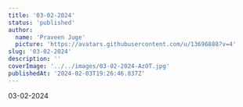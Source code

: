 ```yaml
---
title: '03-02-2024'
status: 'published'
author:
  name: 'Praveen Juge'
  picture: 'https://avatars.githubusercontent.com/u/13696888?v=4'
slug: '03-02-2024'
description: ''
coverImage: '../../images/03-02-2024-AzOT.jpg'
publishedAt: '2024-02-03T19:26:46.837Z'
---
```


03-02-2024